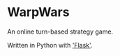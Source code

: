 # WarpWars
An online turn-based strategy game.

Written in Python with ['Flask'](https://github.com/mitsuhiko/flask).